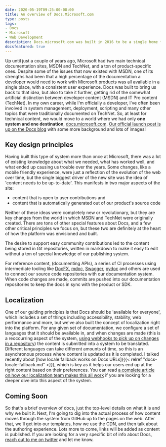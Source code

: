 ```yaml
---
date: 2020-05-19T09:25:00-08:00
title: An overview of Docs.Microsoft.com
type: posts
tags:
- Docs
- Microsoft
- Web Development
description: Docs.microsoft.com was built in 2016 to be a single home for all technical documentation at Microsoft, I'm going to give you an overview of it before I dive into the details of how it all works
docsfeatured: true
---
```

Up until just a couple of years ago, Microsoft had two main technical documentation sites, MSDN and TechNet, and a ton of product-specific ones. Despite some of the issues that now existed with MSDN, one of its strengths had been that a high percentage of the documentation a developer would need to work with Microsoft products was all available in a single place, with a consistent user experience. Docs was built to bring us back to that idea, but also to take it further, getting rid of the somewhat artificial distinction between developer content (MSDN) and IT Pro content (TechNet). In my own career, while I'm officially a developer, I've often been involved in system management, deployment, scripting and many other topics that were traditionally documented on TechNet. So, at least for technical content, we would move to a world where we had only **one system and one destination**, [docs.microsoft.com](https://docs.microsoft.com). [Our official launch post is up on the Docs blog](https://docs.microsoft.com/teamblog/introducing-docs-microsoft-com) with some more background and lots of images!

## Key design principles

Having built this type of system more than once at Microsoft, there was a lot of existing knowledge about what we needed, what has worked well, and what ended up causing us trouble over the years. Some changes, like a mobile friendly experience, were just a reflection of the evolution of the web over time, but the single biggest driver of the new site was the idea of 'content needs to be up-to-date'. This manifests in two major aspects of the site:

- content that is open to user contributions and
- content that is automatically generated out of our product's source code

Neither of these ideas were completely new or revolutionary, but they are key changes from the world in which MSDN and TechNet were originally created. There are tons of other special features about Docs, and a few other critical principles we focus on, but these two are definitely at the heart of how the platform was envisioned and built.

The desire to support easy community contributions led to the content being stored in Git repositories, written in markdown to make it easy to edit without a ton of special knowledge of our publishing system.

For reference content, (documenting APIs), a series of CI processes using intermediate tooling like [DocFX](https://dotnet.github.io/docfx/), [mdoc](https://github.com/mono/api-doc-tools), [Swagger](https://swagger.io/), [pydoc](https://docs.python.org/3/library/pydoc.html) and others are used to connect our source code repositories with our documentation system. When code changes are made, commits are pushed into our documentation repositories to keep the docs in sync with the product or SDK.

## Localization

One of our guiding principles is that Docs should be 'available for everyone', which includes a set of things including accessibility, stability, web performance and more, but we've also built the concept of localization right into the platform. For any given set of documentation, we configure a set of languages that it should be available in, and when changes are made (this is a reoccurring aspect of the system, [using webhooks to pick up on changes in a repository](https://developer.github.com/webhooks/)) the content is submitted into a system to be translated. Different languages can take different amounts of time, so this is an asynchronous process where content is updated as it is completed. I talked recently about [how locale fallback works on Docs URLs]({{< relref "docs-locale-fallback.md" >}}), which is key as it helps our users end up at the right content based on their preferences. You can read [a complete article on how our localization team makes this all work](https://increment.com/internationalization/microsoft-beyond-translation/) if you are looking for a deeper dive into this aspect of the system.

## Coming Soon

So that's a brief overview of docs, just the top-level details on what it is and why we built it. Next, I'm going to dig into the actual process of how content moves through the system from GitHub up to the pages on the web. After that, we'll get into our templates, how we use the CDN, and then talk about the authoring experience. Lots more to come, links will be added as content is published. If you are looking for a very specific bit of info about Docs, [reach out to me on twitter](https://twitter.com/duncanma) and let me know.
